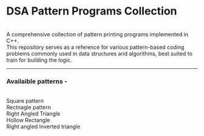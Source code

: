 <h1>DSA Pattern Programs Collection</h1> <br> A comprehensive collection of pattern printing programs implemented in C++. <br> This repository serves as a reference for various pattern-based coding problems commonly used in data structures and algorithms, best suited to train for building the logic.
<br> <hr> <h3>Availaible patterns - </h3> <br>
Square pattern <br> Rectnagle pattern <br> Right Angled Triangle <br> Hollow Rectangle <br> Right angled Inverted triangle


